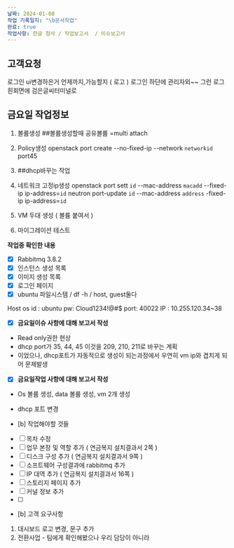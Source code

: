 ```yaml
---
날짜: 2024-01-08
작업 기록일지: "\b문서작업"
완료: true
작업사항: 한글 첨삭 / 작업보고서  / 이슈보고서
---
```


## 고객요청
로그인 ui변경하은거 언제까지,가능할지 ( 로고 )
로그인 하단에 관리자외~~ 그런 로그 
흰회면에 검은글씨터미널로
## 금요일 작업정보
1. 볼륨생성
##볼륨생성할때
공유볼륨 =multi attach

2. Policy생성
openstack port create --no-fixed-ip --network `networkid` port45

3. ##dhcp바꾸는 작업
4. 네트워크 고정ip생성
openstack port sett `id` --mac-address `macadd` --fixed-ip ip-address=`id`
neutron port-update `id` --mac-address `address` -fixed-ip ip-address=`id`

5. VM 두대 생성 ( 볼륨 붙여서 )
6.  마이그레이션 테스트

**작업중 확인한 내용**
- [x] Rabbitmq 3.8.2
- [x] 인스턴스 생성 목록
- [x] 이미지 생성 목록
- [x] 로그인 페이지
- [x] ubuntu 파일시스템 / df -h / host, guest둘다

Host os
id : ubuntu
pw: Cloud1234!@#$
port: 40022
IP : 10.255.120.34~38

- [x] **금요일이슈 사항에 대해 보고서 작성** 
- Read only권한 현상
- dhcp port가 35, 44, 45 이것을 209, 210, 211로 바꾸는 계획
- 이었으나, dhcp포트가 자동적으로 생성이 되는과정에서 우연히 vm ip와 겹치게 되어 문제발생
- [x] **금요일작업 사항에 대해 보고서 작성**
- Os 볼륨 생성, data 볼륨 생성, vm 2개 생성
+ dhcp 포트 변경 


- [b] 작업해야할 것들
- [ ] 목차 수정
- [ ] 업무 본장 및 역할 추가 ( 연금복지 설치결과서 2쪽 ) 
- [ ] 디스크 구성 추가 ( 연금복지 설치결과서 9쪽 )
- [ ] 소프트웨어 구성결과에 rabbitmq 추가 
- [ ] IP 대역 추가 ( 연금복지 설치결과서 16쪽 )
- [ ] 스토리지 페이지 추가 
- [ ] 커널 정보 추가
- [ ] 



- [b] 고객 요구사항 
1. 대시보드 로고 변경, 문구 추가
2. 전환사업 - 팀에게 확인해봤으나 우리 담당이 아니라 